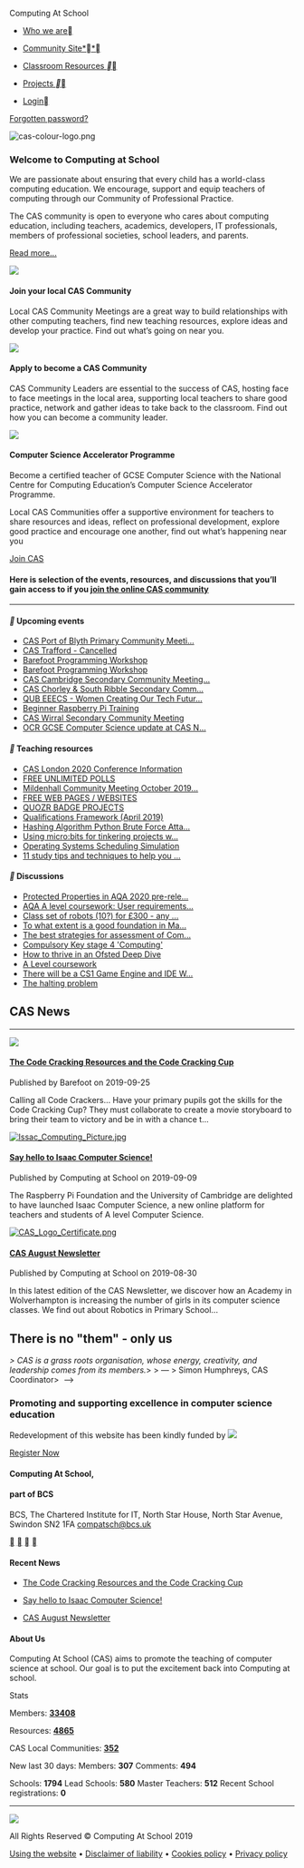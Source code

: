 Computing At School

- [Who we are](https://www.computingatschool.org.uk/about)

- [Community Site**](https://community.computingatschool.org.uk/)

- [Classroom Resources **](https://www.computingatschool.org.uk/#)

- [Projects **](https://www.computingatschool.org.uk/#)

- [Login](https://www.computingatschool.org.uk/#)

 [Forgotten password?](https://www.computingatschool.org.uk/forgot_password)

 ![cas-colour-logo.png](../_resources/43fe0bf6847f316c1221e0c24e2aab33.png)

### Welcome to Computing at School

We are passionate about ensuring that every child has a world-class computing education. We encourage, support and equip teachers of computing through our Community of Professional Practice.

The CAS community is open to everyone who cares about computing education, including teachers, academics, developers, IT professionals, members of professional societies, school leaders, and parents.

[Read more...](https://www.computingatschool.org.uk/about)

 [![](../_resources/241de8c3b1a18234a7991a3a5922cb6a.png)](https://community.computingatschool.org.uk/events)

#### Join your local CAS Community

Local CAS Community Meetings are a great way to build relationships with other computing teachers, find new teaching resources, explore ideas and develop your practice. Find out what’s going on near you.

 [![](../_resources/ff42c93589696c6d5612ad1676cf4551.png)](https://www.computingatschool.org.uk/custom_pages/365-leading-a-local-cas-community)

#### Apply to become a CAS Community

CAS Community Leaders are essential to the success of CAS, hosting face to face meetings in the local area, supporting local teachers to share good practice, network and gather ideas to take back to the classroom. Find out how you can become a community leader.

 [![](../_resources/49ebb7d3a1397b893d0ce101b5585187.png)](https://www.stem.org.uk/national-centre-for-computing-education/cs-accelerator-programme)

#### Computer Science Accelerator Programme

Become a certified teacher of GCSE Computer Science with the National Centre for Computing Education’s Computer Science Accelerator Programme.

Local CAS Communities offer a supportive environment for teachers to share resources and ideas, reflect on professional development, explore good practice and encourage one another, find out what’s happening near you

 [Join CAS](https://community.computingatschool.org.uk/door)

#### Here is selection of the events, resources, and discussions that you’ll gain access to if you [join the online CAS community](https://community.computingatschool.org.uk/door)

* * *

#### ** Upcoming events

- [CAS Port of Blyth Primary Community Meeti...](https://community.computingatschool.org.uk/events/7229)
- [CAS Trafford - Cancelled](https://community.computingatschool.org.uk/events/7348)
- [Barefoot Programming Workshop](https://community.computingatschool.org.uk/events/7292)
- [Barefoot Programming Workshop](https://community.computingatschool.org.uk/events/7351)
- [CAS Cambridge Secondary Community Meeting...](https://community.computingatschool.org.uk/events/7131)
- [CAS Chorley & South Ribble Secondary Comm...](https://community.computingatschool.org.uk/events/7383)
- [QUB EEECS - Women Creating Our Tech Futur...](https://community.computingatschool.org.uk/events/7461)
- [Beginner Raspberry Pi Training](https://community.computingatschool.org.uk/events/7364)
- [CAS Wirral Secondary Community Meeting](https://community.computingatschool.org.uk/events/7455)
- [OCR GCSE Computer Science update at CAS N...](https://community.computingatschool.org.uk/events/7465)

#### ** Teaching resources

- [CAS London 2020 Conference Information](https://community.computingatschool.org.uk/resources/5985)
- [FREE UNLIMITED POLLS](https://community.computingatschool.org.uk/resources/5984)
- [Mildenhall Community Meeting October 2019...](https://community.computingatschool.org.uk/resources/5983)
- [FREE WEB PAGES / WEBSITES](https://community.computingatschool.org.uk/resources/5980)
- [QUOZR BADGE PROJECTS](https://community.computingatschool.org.uk/resources/5973)
- [Qualifications Framework (April 2019)](https://community.computingatschool.org.uk/resources/5972)
- [Hashing Algorithm Python Brute Force Atta...](https://community.computingatschool.org.uk/resources/5969)
- [Using micro:bits for tinkering projects w...](https://community.computingatschool.org.uk/resources/5962)
- [Operating Systems Scheduling Simulation](https://community.computingatschool.org.uk/resources/5960)
- [11 study tips and techniques to help you ...](https://community.computingatschool.org.uk/resources/5959)

#### ** Discussions

- [Protected Properties in AQA 2020 pre-rele...](https://community.computingatschool.org.uk/forums/23/topics/9970)
- [AQA A level coursework: User requirements...](https://community.computingatschool.org.uk/forums/23/topics/9969)
- [Class set of robots (10?) for £300 - any ...](https://community.computingatschool.org.uk/forums/23/topics/9968)
- [To what extent is a good foundation in Ma...](https://community.computingatschool.org.uk/forums/23/topics/9967)
- [The best strategies for assessment of Com...](https://community.computingatschool.org.uk/forums/23/topics/9966)
- [Compulsory Key stage 4 'Computing'](https://community.computingatschool.org.uk/forums/23/topics/9963)
- [How to thrive in an Ofsted Deep Dive](https://community.computingatschool.org.uk/forums/3/topics/9962)
- [A Level coursework](https://community.computingatschool.org.uk/forums/23/topics/9959)
- [There will be a CS1 Game Engine and IDE W...](https://community.computingatschool.org.uk/forums/23/topics/9958)
- [The halting problem](https://community.computingatschool.org.uk/forums/23/topics/9954)

## CAS News

* * *

 [![](../_resources/e5889ad42e06f960ddd3cfe3a43320f3.png)](https://www.computingatschool.org.uk/news_items/860)

#### [The Code Cracking Resources and the Code Cracking Cup](https://www.computingatschool.org.uk/news_items/860)

 Published by Barefoot on 2019-09-25

Calling all Code Crackers… Have your primary pupils got the skills for the Code Cracking Cup? They must collaborate to create a movie storyboard to bring their team to victory and be in with a chance t...

 [![Issac_Computing_Picture.jpg](../_resources/7de72aba62dbb9f6fc2d9bd00a9a883d.jpg)](https://www.computingatschool.org.uk/news_items/854)

#### [Say hello to Isaac Computer Science!](https://www.computingatschool.org.uk/news_items/854)

 Published by Computing at School on 2019-09-09

The Raspberry Pi Foundation and the University of Cambridge are delighted to have launched Isaac Computer Science, a new online platform for teachers and students of A level Computer Science.

 [![CAS_Logo_Certificate.png](../_resources/f61d95f2f2ccb2118df2239b68815989.png)](https://bcshq.org/9U7-6EYX4-18V30SV9BF/cr.aspx)

#### [CAS August Newsletter](https://bcshq.org/9U7-6EYX4-18V30SV9BF/cr.aspx)

 Published by Computing at School on 2019-08-30

In this latest edition of the CAS Newsletter, we discover how an Academy in Wolverhampton is increasing the number of girls in its computer science classes. We find out about Robotics in Primary School...

## There is no "them" - only us

*> CAS is a grass roots organisation, whose energy, creativity, and leadership comes from its members.*>   > — > Simon Humphreys, CAS Coordinator>  —>

### Promoting and supporting excellence in computer science education

Redevelopment of this website has been kindly funded by [![](../_resources/f62e121185fbb875856a78f6e818cfdb.png)](https://www.microsoft.com/)

[Register Now](https://community.computingatschool.org.uk/door)

#### Computing At School,

#### part of BCS

BCS, The Chartered Institute for IT,
North Star House,
North Star Avenue,
Swindon SN2 1FA
compatsch@bcs.uk

 [](https://twitter.com/CompAtSch)  [](https://www.linkedin.com/company/computing-at-school)  [](https://www.youtube.com/user/computingatschool)  [](https://www.facebook.com/ComputingAtSchool)

#### Recent **News**

- [The Code Cracking Resources and the Code Cracking Cup](https://www.computingatschool.org.uk/news_items/860)

- [Say hello to Isaac Computer Science!](https://www.computingatschool.org.uk/news_items/854)

- [CAS August Newsletter](https://bcshq.org/9U7-6EYX4-18V30SV9BF/cr.aspx)

#### About **Us**

Computing At School (CAS) aims to promote the teaching of computer science at school. Our goal is to put the excitement back into Computing at school.

Stats

Members: **[33408](https://community.computingatschool.org.uk/users/user_graph)**

Resources: **[4865](https://community.computingatschool.org.uk/resources)**

CAS Local Communities: **[352](https://www.computingatschool.org.uk/users/map?events=0&hubs=1&users=0)**

New last 30 days:
Members: **307**
Comments: **494**

Schools: **1794**
Lead Schools: **580**
Master Teachers: **512**
Recent School registrations: **0**

* * *

 ![](../_resources/0c4eae940ea78b7b1ee8baeab130508a.png)

  All Rights Reserved © Computing At School 2019

 [Using the website](https://community.computingatschool.org.uk/terms_of_use#using-the-website) • [Disclaimer of liability](https://community.computingatschool.org.uk/terms_of_use#disclaimer) • [Cookies policy](https://community.computingatschool.org.uk/terms_of_use#cookies) • [Privacy policy](https://community.computingatschool.org.uk/terms_of_use#data-protection)